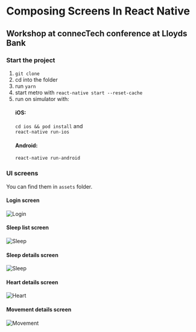 # Composing Screens In React Native

## Workshop at connecTech conference at Lloyds Bank

### Start the project

1. `git clone`
2. cd into the folder
3. run `yarn`
4. start metro with `react-native start --reset-cache`
5. run on simulator with:
   #### iOS:
   `cd ios && pod install` and  
   `react-native run-ios`
   #### Android:
   `react-native run-android`

### UI screens

You can find them in `assets` folder.

#### Login screen

![Login](assets/login.jpg)

#### Sleep list screen

![Sleep](assets/sleep-list.png)

#### Sleep details screen

![Sleep](assets/sleep-details.png)

#### Heart details screen

![Heart](assets/heart-details.png)

#### Movement details screen

![Movement](assets/movement-details.png)
